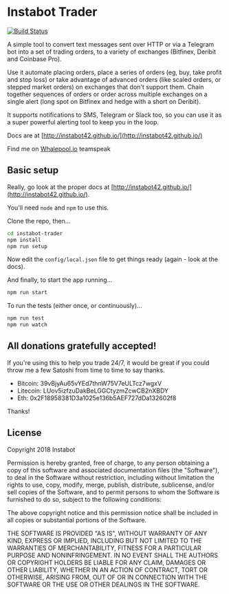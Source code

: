 # Instabot Trader

[![Build Status](https://travis-ci.org/instabot42/instabot-trader.svg?branch=master)](https://travis-ci.org/instabot42/instabot-trader)

A simple tool to convert text messages sent over HTTP or via a Telegram bot into
a set of trading orders, to a variety of exchanges (Bitfinex, Deribit and Coinbase Pro).

Use it automate placing orders, place a series of orders (eg, buy, take profit and stop loss)
or take advantage of advanced orders (like scaled orders, or stepped market orders) on
exchanges that don't support them. Chain together sequences of orders or order across multiple
exchanges on a single alert (long spot on Bitfinex and hedge with a short on Deribit).

It supports notifications to SMS, Telegram or Slack too, so you can use it as a super powerful
alerting tool to keep you in the loop. 

Docs are at [http://instabot42.github.io/](http://instabot42.github.io/)

Find me on [Whalepool.io](http://whalepool.io/) teamspeak

## Basic setup

Really, go look at the proper docs at [http://instabot42.github.io/](http://instabot42.github.io/).

You'll need `node` and `npm` to use this.

Clone the repo, then...

```bash
cd instabot-trader
npm install
npm run setup
```

Now edit the `config/local.json` file to get things ready (again - look at the docs).

And finally, to start the app running...

```bash
npm run start
```

To run the tests (either once, or continuously)...

```bash
npm run test
npm run watch
```

## All donations gratefully accepted! 

If you're using this to help you trade 24/7, it would be great if you could throw me a few Satoshi 
from time to time to say thanks. 

* Bitcoin: 39vBjyAu65vYEd7thnW75V7eULTcz7wgxV
* Litecoin: LUov5izfzuDakBeLGGCtyzmZcwCB2nXBDY
* Eth: 0x2F18958381D3a1025e136b5AEF727dDa132602f8
 
Thanks!


## License

Copyright 2018 Instabot

Permission is hereby granted, free of charge, to any person obtaining a copy of 
this software and associated documentation files (the "Software"), to deal in the 
Software without restriction, including without limitation the rights to use, copy, 
modify, merge, publish, distribute, sublicense, and/or sell copies of the Software, 
and to permit persons to whom the Software is furnished to do so, subject to the 
following conditions:

The above copyright notice and this permission notice shall be included in all 
copies or substantial portions of the Software.

THE SOFTWARE IS PROVIDED "AS IS", WITHOUT WARRANTY OF ANY KIND, EXPRESS OR IMPLIED, 
INCLUDING BUT NOT LIMITED TO THE WARRANTIES OF MERCHANTABILITY, FITNESS FOR A 
PARTICULAR PURPOSE AND NONINFRINGEMENT. IN NO EVENT SHALL THE AUTHORS OR COPYRIGHT 
HOLDERS BE LIABLE FOR ANY CLAIM, DAMAGES OR OTHER LIABILITY, WHETHER IN AN ACTION 
OF CONTRACT, TORT OR OTHERWISE, ARISING FROM, OUT OF OR IN CONNECTION WITH THE 
SOFTWARE OR THE USE OR OTHER DEALINGS IN THE SOFTWARE.
